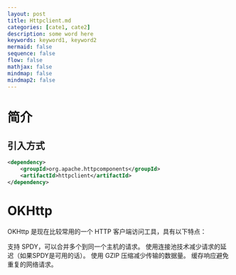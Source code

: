 ```yaml
---
layout: post
title: Httpclient.md
categories: [cate1, cate2]
description: some word here
keywords: keyword1, keyword2
mermaid: false
sequence: false
flow: false
mathjax: false
mindmap: false
mindmap2: false
---
```

# 简介

## 引入方式

```xml
<dependency>
    <groupId>org.apache.httpcomponents</groupId>
    <artifactId>httpclient</artifactId>
</dependency>
```



# OKHttp
OKHttp 是现在比较常用的一个 HTTP 客户端访问工具，具有以下特点：

支持 SPDY，可以合并多个到同一个主机的请求。
使用连接池技术减少请求的延迟（如果SPDY是可用的话）。
使用 GZIP 压缩减少传输的数据量。
缓存响应避免重复的网络请求。